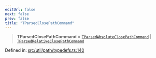 ```yaml
---
editUrl: false
next: false
prev: false
title: "TParsedClosePathCommand"
---
```


> **TParsedClosePathCommand** = [`TParsedAbsoluteClosePathCommand`](/api/type-aliases/tparsedabsoluteclosepathcommand/) \| [`TParsedRelativeClosePathCommand`](/api/type-aliases/tparsedrelativeclosepathcommand/)

Defined in: [src/util/path/typedefs.ts:140](https://github.com/fabricjs/fabric.js/blob/977f797255d8c56b5b68360b0d45bed33697d2e8/src/util/path/typedefs.ts#L140)
